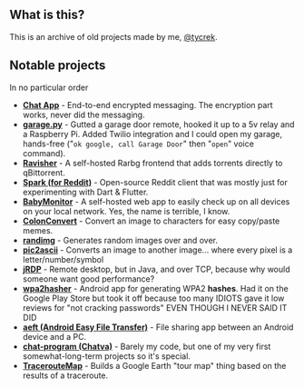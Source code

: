 ## What is this?

This is an archive of old projects made by me, [@tycrek](https://github.com/tycrek).

## Notable projects

In no particular order

- **[Chat App](https://github.com/tycrek-archive/chat-app)** - End-to-end encrypted messaging. The encryption part works, never did the messaging.
- **[garage.py](https://github.com/tycrek-archive/garage.py)** - Gutted a garage door remote, hooked it up to a 5v relay and a Raspberry Pi. Added Twilio integration and I could open my garage, hands-free ("`ok google, call Garage Door`" then "`open`" voice command).
- **[Ravisher](https://github.com/tycrek-archive/ravisher)** - A self-hosted Rarbg frontend that adds torrents directly to qBittorrent.
- **[Spark (for Reddit)](https://github.com/tycrek-archive/sparkreddit)** - Open-source Reddit client that was mostly just for experimenting with Dart & Flutter.
- **[BabyMonitor](https://github.com/tycrek-archive/BabyMonitor)** - A self-hosted web app to easily check up on all devices on your local network. Yes, the name is terrible, I know.
- **[ColonConvert](https://github.com/tycrek-archive/ColonConvert)** - Convert an image to characters for easy copy/paste memes.
- **[randimg](https://github.com/tycrek-archive/randimg)** - Generates random images over and over.
- **[pic2ascii](https://github.com/tycrek-archive/pic2ascii)** - Converts an image to another image... where every pixel is a letter/number/symbol
- **[jRDP](https://github.com/tycrek-archive/jrdp)** - Remote desktop, but in Java, and over TCP, because why would someone want good performance?
- **[wpa2hasher](https://github.com/tycrek-archive/wpa2hasher)** - Android app for generating WPA2 **hashes**. Had it on the Google Play Store but took it off because too many IDIOTS gave it low reviews for "not cracking passwords" EVEN THOUGH I NEVER SAID IT DID
- **[aeft (Android Easy File Transfer)](https://github.com/tycrek-archive/aeft)** - File sharing app between an Android device and a PC.
- **[chat-program (Chatva)](https://github.com/tycrek-archive/chat-program)** - Barely my code, but one of my very first somewhat-long-term projects so it's special.
- **[TracerouteMap](https://github.com/tycrek-archive/TracerouteMap)** - Builds a Google Earth "tour map" thing based on the results of a traceroute.
